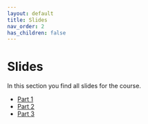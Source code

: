 ```yaml
---
layout: default
title: Slides
nav_order: 2
has_children: false
---
```


# Slides

In this section you find all slides for the course.

* [Part 1](shader_ws2122_01_slides.html)
* [Part 2](shader_ws2122_02_slides.html)
* [Part 3](shader_ws2122_03_slides.html)

